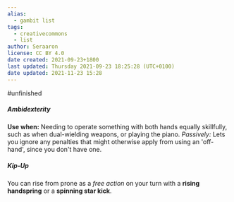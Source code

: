 ```yaml
---
alias:
  - gambit list
tags:
  - creativecommons
  - list
author: Seraaron
license: CC BY 4.0
date created: 2021-09-23+1800
last updated: Thursday 2021-09-23 18:25:28 (UTC+0100)
date updated: 2021-11-23 15:28
---
```


#unfinished

##### Ambidexterity
**Use when:** Needing to operate something with both hands equally skillfully, such as when dual-wielding weapons, or playing the piano.
_Passively:_ Lets you ignore any penalties that might otherwise apply from using an 'off-hand', since you don't have one.

##### Kip-Up
You can rise from prone as a *free action* on your turn with a **rising handspring** or a **spinning star kick**.
